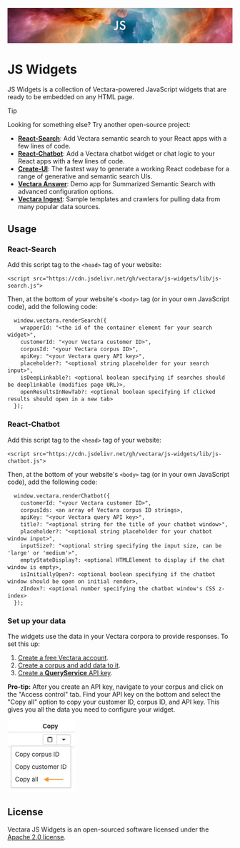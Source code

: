 <p align="center">
  <img style="max-width: 100%;" alt="Welcome to JS Widgets" src="images/projectLogo.png"/>
</p>

# JS Widgets

JS Widgets is a collection of Vectara-powered JavaScript widgets that are ready to be embedded on any HTML page.

> [!TIP]
>
> Looking for something else? Try another open-source project:
>
> - **[React-Search](https://github.com/vectara/react-search)**: Add Vectara semantic search to your React apps with a few lines of code.
> - **[React-Chatbot](https://github.com/vectara/react-chatbot)**: Add a Vectara chatbot widget or chat logic to your React apps with a few lines of code.
> - **[Create-UI](https://github.com/vectara/create-ui)**: The fastest way to generate a working React codebase for a range of generative and semantic search UIs.
> - **[Vectara Answer](https://github.com/vectara/vectara-answer)**: Demo app for Summarized Semantic Search with advanced configuration options.
> - **[Vectara Ingest](https://github.com/vectara/vectara-ingest)**: Sample templates and crawlers for pulling data from many popular data sources.

## Usage

### React-Search

Add this script tag to the `<head>` tag of your website:

```
<script src="https://cdn.jsdelivr.net/gh/vectara/js-widgets/lib/js-search.js">
```

Then, at the bottom of your website's `<body>` tag (or in your own JavaScript code), add the following code:

```
  window.vectara.renderSearch({
    wrapperId: "<the id of the container element for your search widget>",
    customerId: "<your Vectara customer ID>",
    corpusId: "<your Vectara corpus ID>",
    apiKey: "<your Vectara query API key>",
    placeholder?: "<optional string placeholder for your search input>",
    isDeepLinkable?: <optional boolean specifying if searches should be deeplinkable (modifies page URL)>,
    openResultsInNewTab?: <optional boolean specifying if clicked results should open in a new tab>
  });
```

### React-Chatbot

Add this script tag to the `<head>` tag of your website:

```
<script src="https://cdn.jsdelivr.net/gh/vectara/js-widgets/lib/js-chatbot.js">
```

Then, at the bottom of your website's `<body>` tag (or in your own JavaScript code), add the following code:

```
  window.vectara.renderChatbot({
    customerId: "<your Vectara customer ID>",
    corpusIds: <an array of Vectara corpus ID strings>,
    apiKey: "<your Vectara query API key>",
    title?: "<optional string for the title of your chatbot window>",
    placeholder?: "<optional string placeholder for your chatbot window input>",
    inputSize?: "<optional string specifying the input size, can be 'large' or 'medium'>",
    emptyStateDisplay?: <optional HTMLElement to display if the chat window is empty>,
    isInitiallyOpen?: <optional boolean specifying if the chatbot window should be open on initial render>,
    zIndex?: <optional number specifying the chatbot window's CSS z-index>
  });
```

### Set up your data

The widgets use the data in your Vectara corpora to provide responses. To set this up:

1. [Create a free Vectara account](https://console.vectara.com/signup).
2. [Create a corpus and add data to it](https://docs.vectara.com/docs/console-ui/creating-a-corpus).
3. [Create a **QueryService** API key](https://docs.vectara.com/docs/console-ui/manage-api-access#create-an-api-key).

**Pro-tip:** After you create an API key, navigate to your corpus and click on the "Access control" tab. Find your API key on the bottom and select the "Copy all" option to copy your customer ID, corpus ID, and API key. This gives you all the data you need to configure your widget.

![Copy all option](images/copyAll.jpg)

## License

Vectara JS Widgets is an open-sourced software licensed under the [Apache 2.0 license](/LICENSE).
